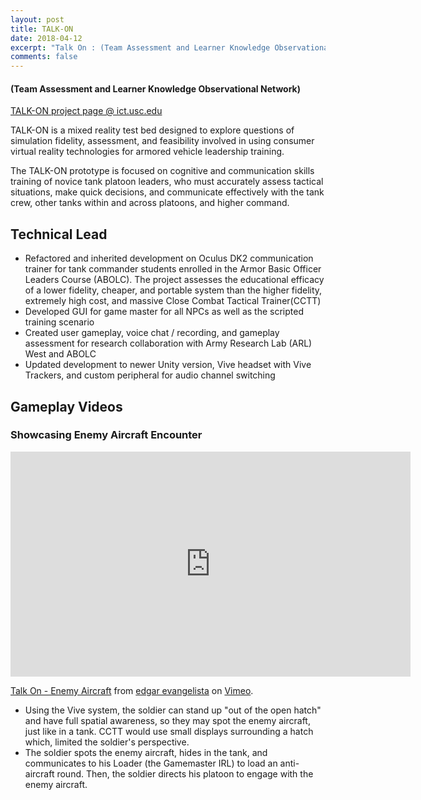 ```yaml
---
layout: post
title: TALK-ON
date: 2018-04-12
excerpt: "Talk On : (Team Assessment and Learner Knowledge Observational Network)"
comments: false
---
```


#### (Team Assessment and Learner Knowledge Observational Network)

[TALK-ON project page @ ict.usc.edu](http://ict.usc.edu/prototypes/talk-on/)

TALK-ON is a mixed reality test bed designed to explore questions of simulation fidelity, assessment, and feasibility involved in using consumer virtual reality technologies for armored vehicle leadership training.

The TALK-ON prototype is focused on cognitive and communication skills training of novice tank platoon leaders, who must accurately assess tactical situations, make quick decisions, and communicate effectively with the tank crew, other tanks within and across platoons, and higher command.

## Technical Lead
- Refactored and inherited development on Oculus DK2 communication trainer for tank commander students enrolled in the Armor Basic Officer Leaders Course (ABOLC). The project assesses the educational efficacy of a lower fidelity, cheaper, and portable system than the higher fidelity, extremely high cost, and massive Close Combat Tactical Trainer(CCTT)
- Developed GUI for game master for all NPCs as well as the scripted training scenario
- Created user gameplay, voice chat / recording, and gameplay assessment for research collaboration with Army Research Lab (ARL) West and ABOLC
- Updated development to newer Unity version, Vive headset with Vive Trackers, and custom peripheral for audio channel switching

## Gameplay Videos

### Showcasing Enemy Aircraft Encounter

<iframe src="https://player.vimeo.com/video/264380727" width="640" height="360" frameborder="0" webkitallowfullscreen mozallowfullscreen allowfullscreen></iframe>
<p><a href="https://vimeo.com/264380727">Talk On - Enemy Aircraft</a> from <a href="https://vimeo.com/user83913317">edgar evangelista</a> on <a href="https://vimeo.com">Vimeo</a>.</p>

- Using the Vive system, the soldier can stand up "out of the open hatch" and have full spatial awareness, so they may spot the enemy aircraft, just like in a tank. CCTT would use small displays surrounding a hatch which, limited the soldier's perspective.
- The soldier spots the enemy aircraft, hides in the tank, and communicates to his Loader (the Gamemaster IRL) to load an anti-aircraft round. Then, the soldier directs his platoon to engage with the enemy aircraft.
